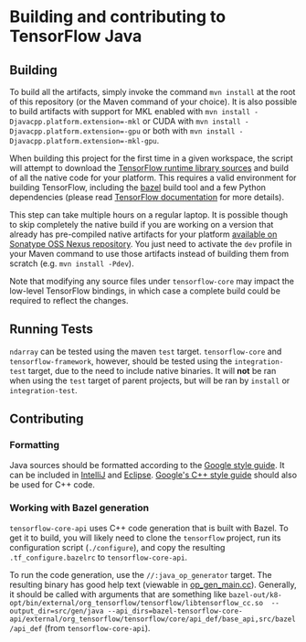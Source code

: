 # Building and contributing to TensorFlow Java

## Building

To build all the artifacts, simply invoke the command `mvn install` at the root of this repository (or
the Maven command of your choice). It is also possible to build artifacts with support for MKL enabled with
`mvn install -Djavacpp.platform.extension=-mkl` or CUDA with `mvn install -Djavacpp.platform.extension=-gpu`
or both with `mvn install -Djavacpp.platform.extension=-mkl-gpu`.

When building this project for the first time in a given workspace, the script will attempt to download
the [TensorFlow runtime library sources](https://github.com/tensorflow/tensorflow) and build of all the native code
for your platform. This requires a valid environment for building TensorFlow, including the [bazel](https://bazel.build/)
build tool and a few Python dependencies (please read [TensorFlow documentation](https://www.tensorflow.org/install/source)
for more details).

This step can take multiple hours on a regular laptop. It is possible though to skip completely the native build if you are
working on a version that already has pre-compiled native artifacts for your platform [available on Sonatype OSS Nexus repository](#Snapshots).
You just need to activate the `dev` profile in your Maven command to use those artifacts instead of building them from scratch
(e.g. `mvn install -Pdev`).

Note that modifying any source files under `tensorflow-core` may impact the low-level TensorFlow bindings, in which case a
complete build could be required to reflect the changes.


## Running Tests

`ndarray` can be tested using the maven `test` target.  `tensorflow-core` and `tensorflow-framework`, however, 
should be tested using the `integration-test` target, due to the need to include native binaries.
It will **not** be ran when using the `test` target of parent projects, but will be ran by `install` or `integration-test`.

## Contributing

### Formatting

Java sources should be formatted according to the [Google style guide](https://google.github.io/styleguide/javaguide.html).
It can be included in [IntelliJ](https://github.com/google/styleguide/blob/gh-pages/intellij-java-google-style.xml) and 
[Eclipse](https://github.com/google/styleguide/blob/gh-pages/eclipse-java-google-style.xml).
[Google's C++ style guide](https://google.github.io/styleguide/cppguide.html) should also be used for C++ code.

### Working with Bazel generation

`tensorflow-core-api` uses C++ code generation that is built with Bazel.  To get it to build, you will likely need to clone the
`tensorflow` project, run its configuration script (`./configure`), and copy the resulting `.tf_configure.bazelrc` to `tensorflow-core-api`.

To run the code generation, use the `//:java_op_generator` target.  The resulting binary has good help text (viewable in 
[op_gen_main.cc](tensorflow-core/tensorflow-core-api/src/bazel/op_generator/op_gen_main.cc#L31-L48)).
Generally, it should be called with arguments that are something like `bazel-out/k8-opt/bin/external/org_tensorflow/tensorflow/libtensorflow_cc.so 
--output_dir=src/gen/java --api_dirs=bazel-tensorflow-core-api/external/org_tensorflow/tensorflow/core/api_def/base_api,src/bazel/api_def` 
(from `tensorflow-core-api`).
